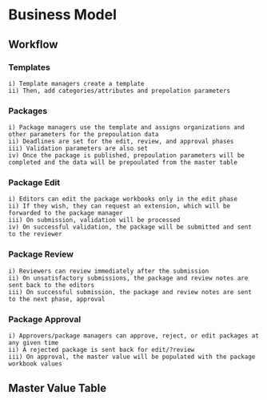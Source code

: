 # Business Model

## Workflow

### Templates

    i) Template managers create a template 
    ii) Then, add categories/attributes and prepolation parameters

### Packages

    i) Package managers use the template and assigns organizations and other parameters for the prepoulation data
    ii) Deadlines are set for the edit, review, and approval phases
    iii) Validation parameters are also set
    iv) Once the package is published, prepoulation parameters will be completed and the data will be prepoulated from the master table

### Package Edit

    i) Editors can edit the package workbooks only in the edit phase
    ii) If they wish, they can request an extension, which will be forwarded to the package manager
    iii) On submission, validation will be processed
    iv) On successful validation, the package will be submitted and sent to the reviewer

### Package Review

    i) Reviewers can review immediately after the submission
    ii) On unsatisfactory submissions, the package and review notes are sent back to the editors
    iii) On successful submission, the package and review notes are sent to the next phase, approval

### Package Approval

    i) Approvers/package managers can approve, reject, or edit packages at any given time
    ii) A rejected package is sent back for edit/?review
    iii) On approval, the master value will be populated with the package workbook values

## Master Value Table
